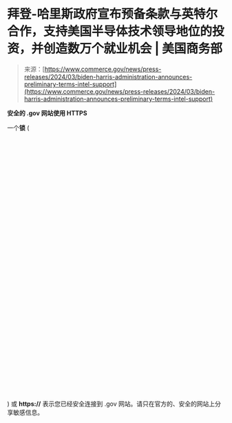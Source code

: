 <!--yml

category: 未分类

date: 2024-05-29 12:31:15

-->

# 拜登-哈里斯政府宣布预备条款与英特尔合作，支持美国半导体技术领导地位的投资，并创造数万个就业机会 | 美国商务部

> 来源：[https://www.commerce.gov/news/press-releases/2024/03/biden-harris-administration-announces-preliminary-terms-intel-support](https://www.commerce.gov/news/press-releases/2024/03/biden-harris-administration-announces-preliminary-terms-intel-support)

**安全的 .gov 网站使用 HTTPS**

一个**锁** (<svg xmlns="http://www.w3.org/2000/svg" viewBox="0 0 52 64" class="usa-banner__lock-image" role="presentation" aria-labelledby="banner-lock-title banner-lock-description"><title id="banner-lock-title">锁</title><desc id="banner-lock-description">一个被锁住的挂锁</desc></svg>) 或 **https://** 表示您已经安全连接到 .gov 网站。请只在官方的、安全的网站上分享敏感信息。
